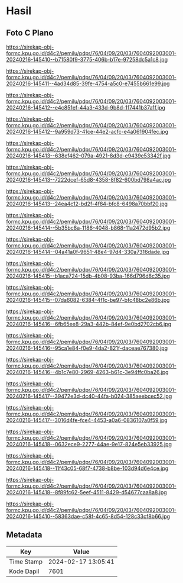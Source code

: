 # Hasil

## Foto C Plano

https://sirekap-obj-formc.kpu.go.id/d4c2/pemilu/pdpr/76/04/09/20/03/7604092003001-20240216-145410--b71580f9-3775-406b-b17e-97258dc5a1c8.jpg

https://sirekap-obj-formc.kpu.go.id/d4c2/pemilu/pdpr/76/04/09/20/03/7604092003001-20240216-145411--4ad34d85-39fe-4754-a5c0-e7455b661e99.jpg

https://sirekap-obj-formc.kpu.go.id/d4c2/pemilu/pdpr/76/04/09/20/03/7604092003001-20240216-145412--e4c851ef-44a3-433d-9b8d-117441b37a1f.jpg

https://sirekap-obj-formc.kpu.go.id/d4c2/pemilu/pdpr/76/04/09/20/03/7604092003001-20240216-145412--9a959d73-41ce-44e2-acfc-e4a061904fec.jpg

https://sirekap-obj-formc.kpu.go.id/d4c2/pemilu/pdpr/76/04/09/20/03/7604092003001-20240216-145413--638ef462-079a-4921-8d3d-e9439e53342f.jpg

https://sirekap-obj-formc.kpu.go.id/d4c2/pemilu/pdpr/76/04/09/20/03/7604092003001-20240216-145413--7222dcef-65d8-4358-8f82-600bd798a4ac.jpg

https://sirekap-obj-formc.kpu.go.id/d4c2/pemilu/pdpr/76/04/09/20/03/7604092003001-20240216-145413--24ea4c12-bd2f-4f84-bfc8-6498a70bbf20.jpg

https://sirekap-obj-formc.kpu.go.id/d4c2/pemilu/pdpr/76/04/09/20/03/7604092003001-20240216-145414--5b35bc8a-1186-4048-b868-11a2472d95b2.jpg

https://sirekap-obj-formc.kpu.go.id/d4c2/pemilu/pdpr/76/04/09/20/03/7604092003001-20240216-145414--04a41a0f-9651-48e4-97d4-330a7316dade.jpg

https://sirekap-obj-formc.kpu.go.id/d4c2/pemilu/pdpr/76/04/09/20/03/7604092003001-20240216-145415--b1aca724-15db-4b08-93ba-166d796d8c35.jpg

https://sirekap-obj-formc.kpu.go.id/d4c2/pemilu/pdpr/76/04/09/20/03/7604092003001-20240216-145415--07da6082-6384-4f1c-be97-bfc48bc2e86b.jpg

https://sirekap-obj-formc.kpu.go.id/d4c2/pemilu/pdpr/76/04/09/20/03/7604092003001-20240216-145416--6fb65ee8-29a3-442b-84ef-9e0bd2702cb6.jpg

https://sirekap-obj-formc.kpu.go.id/d4c2/pemilu/pdpr/76/04/09/20/03/7604092003001-20240216-145416--95ca1e84-f0e9-4da2-821f-daceae767380.jpg

https://sirekap-obj-formc.kpu.go.id/d4c2/pemilu/pdpr/76/04/09/20/03/7604092003001-20240216-145416--4b1c7e80-2969-4263-b61c-3e94ffc0ba26.jpg

https://sirekap-obj-formc.kpu.go.id/d4c2/pemilu/pdpr/76/04/09/20/03/7604092003001-20240216-145417--39472e3d-dc40-44fa-b024-385aeebcec52.jpg

https://sirekap-obj-formc.kpu.go.id/d4c2/pemilu/pdpr/76/04/09/20/03/7604092003001-20240216-145417--3016d4fe-fce4-4453-a0a6-0836107a0f59.jpg

https://sirekap-obj-formc.kpu.go.id/d4c2/pemilu/pdpr/76/04/09/20/03/7604092003001-20240216-145418--0632ece9-2277-44ae-9e17-824e5eb33925.jpg

https://sirekap-obj-formc.kpu.go.id/d4c2/pemilu/pdpr/76/04/09/20/03/7604092003001-20240216-145418--11f43c05-68f7-4738-b8be-103d94d6e4ce.jpg

https://sirekap-obj-formc.kpu.go.id/d4c2/pemilu/pdpr/76/04/09/20/03/7604092003001-20240216-145418--8f89fc62-5eef-4511-8429-d54677caa8a8.jpg

https://sirekap-obj-formc.kpu.go.id/d4c2/pemilu/pdpr/76/04/09/20/03/7604092003001-20240216-145410--58363dae-c58f-4c65-8d54-128c33cf8b66.jpg


## Metadata

| Key        | Value               |
| ---------- | ------------------- |
| Time Stamp | 2024-02-17 13:05:41 |
| Kode Dapil | 7601                |



